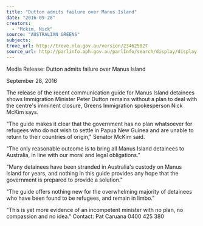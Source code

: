 ```yaml
---
title: "Dutton admits failure over Manus Island"
date: "2016-09-28"
creators:
  - "Mckim, Nick"
source: "AUSTRALIAN GREENS"
subjects:
trove_url: http://trove.nla.gov.au/version/234625027
source_url: http://parlinfo.aph.gov.au/parlInfo/search/display/display.w3p;query=Id%3A%22media/pressrel/4844135%22
---
```


 

 Media Release: Dutton admits failure over Manus Island 

 September 28, 2016 

 The release of the recent communication guide for Manus Island detainees shows Immigration  Minister Peter Dutton remains without a plan to deal with the centre's imminent closure, Greens  Immigration spokesperson Nick McKim says. 

 "The guide makes it clear that the government has no plan whatsoever for refugees who do not wish  to settle in Papua New Guinea and are unable to return to their countries of origin," Senator McKim  said. 

 "The only reasonable outcome is to bring all Manus Island detainees to Australia, in line with our  moral and legal obligations." 

 "Many detainees have been stranded in Australia's custody on Manus Island for years, and nothing  in this guide provides any hope that the government is prepared  to provide a solution." 

 "The guide offers nothing new for the overwhelming majority of detainees who have been found to  be refugees, and remain in limbo."  

 "This is yet more evidence of an incompetent minister with no plan, no compassion and no idea."  Contact: Pat Caruana 0400 425 380 

